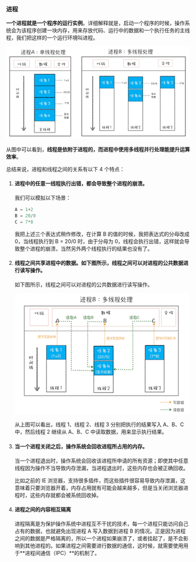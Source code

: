 ### 进程

**一个进程就是一个程序的运行实例**。详细解释就是，启动一个程序的时候，操作系统会为该程序创建一块内存，用来存放代码、运行中的数据和一个执行任务的主线程，我们把这样的一个运行环境叫进程。

![单线程与多线程的进程对比图](https://github.com/qulingyuan/ly_q/blob/107401619016cb5cd219e22fe20a9f87f0429916/doc/media/%E8%BF%9B%E7%A8%8B-%E7%BA%BF%E7%A8%8B.webp)

从图中可以看到，**线程是依附于进程的，而进程中使用多线程并行处理能提升运算效率**。

总结来说，进程和线程之间的关系有以下 4 个特点：

1. #### 进程中的任意一线程执行出错，都会导致整个进程的崩溃。

   我们可以模拟以下场景：

   ```javascript
   A = 1+2
   B = 20/0
   C = 7*8
   ```

   我把上述三个表达式稍作修改，在计算 B 的值的时候，我把表达式的分母改成 0，当线程执行到 B = 20/0 时，由于分母为 0，线程会执行出错，这样就会导致整个进程的崩溃，当然另外两个线程执行的结果也没有了。

2. #### 线程之间共享进程中的数据。如下图所示，线程之间可以对进程的公共数据进行读写操作。

   如下图所示，线程之间可以对进程的公共数据进行读写操作。

   ![线程之间共享进程中的数据示意图](https://github.com/qulingyuan/ly_q/blob/af8f6071fb6d8747ec1c02114f389d7b215e358f/doc/media/%E5%A4%9A%E7%BA%BF%E7%A8%8B%E5%A4%84%E7%90%86.webp)

   从上图可以看出，线程 1、线程 2、线程 3 分别把执行的结果写入 A、B、C 中，然后线程 2 继续从 A、B、C 中读取数据，用来显示执行结果。

3. #### 当一个进程关闭之后，操作系统会回收进程所占用的内存。

   当一个进程退出时，操作系统会回收该进程所申请的所有资源；即使其中任意线程因为操作不当导致内存泄漏，当进程退出时，这些内存也会被正确回收。

   比如之前的 IE 浏览器，支持很多插件，而这些插件很容易导致内存泄漏，这意味着只要浏览器开着，内存占用就有可能会越来越多，但是当关闭浏览器进程时，这些内存就都会被系统回收掉。

4. #### 进程之间的内容相互隔离

   进程隔离是为保护操作系统中进程互不干扰的技术，每一个进程只能访问自己占有的数据，也就避免出现进程 A 写入数据到进程 B 的情况。正是因为进程之间的数据是严格隔离的，所以一个进程如果崩溃了，或者挂起了，是不会影响到其他进程的。如果进程之间需要进行数据的通信，这时候，就需要使用用于**进程间通信（IPC）**的机制了。


